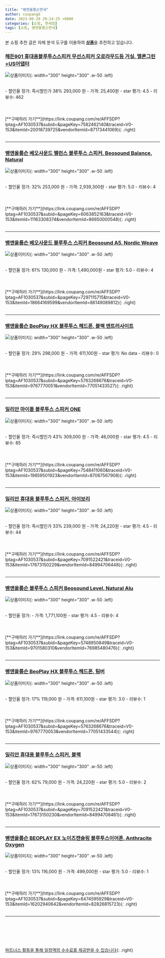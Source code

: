 ```yaml
---
title: "뱅앤올룹슨면세"
author: coupang6
date: 2023-06-28 20:24:25 +0800
categories: [쇼핑, 면세점]
tags: [쇼핑, 뱅앤올룹슨면세]
---
```


본 쇼핑 추천 글은 자체 분석 도구를 이용하여 [**상품**](https://link.coupang.com/a/bao1ui)을 추천하고 있습니다.

### [해든901 휴대용블루투스스피커 무선스피커 오로라무드등 거실, 멜론그린+US어댑터](https://link.coupang.com/re/AFFSDP?lptag=AF1030537&subid=&pageKey=7582462140&traceid=V0-153&itemId=20018739725&vendorItemId=87173441069)

![상품이미지](https://thumbnail9.coupangcdn.com/thumbnails/remote/230x230ex/image/vendor_inventory/f07f/cb893c80d4a4f656ad350300b2f4814095305ab2a03fe0f01fa6dde202b9.png){: width="300" height="300" .w-50 .left}


<br>
- 할인율 정가: 즉시할인가 38%  293,000   원
- 가격: 25,400원
- star 평가: 4.5
- 리뷰수: 462
<br>
<br>
<br>
<br>
[**구매하러 가기**](https://link.coupang.com/re/AFFSDP?lptag=AF1030537&subid=&pageKey=7582462140&traceid=V0-153&itemId=20018739725&vendorItemId=87173441069){: .right}
<br>
<br>

---

### [뱅앤올룹슨 베오사운드 밸런스 블루투스 스피커, Beosound Balance, Natural](https://link.coupang.com/re/AFFSDP?lptag=AF1030537&subid=&pageKey=6063852163&traceid=V0-153&itemId=11163308374&vendorItemId=86650000548)

![상품이미지](https://thumbnail6.coupangcdn.com/thumbnails/remote/230x230ex/image/retail/images/2023/07/21/17/3/2be4219a-f536-442d-a36c-58f2b880f835.jpg){: width="300" height="300" .w-50 .left}


<br>
- 할인율 정가: 32%  253,000   원
- 가격: 2,939,300원
- star 평가: 5.0
- 리뷰수: 4
<br>
<br>
<br>
<br>
[**구매하러 가기**](https://link.coupang.com/re/AFFSDP?lptag=AF1030537&subid=&pageKey=6063852163&traceid=V0-153&itemId=11163308374&vendorItemId=86650000548){: .right}
<br>
<br>

---

### [뱅앤올룹슨 베오사운드 블루투스 스피커 Beosound A5, Nordic Weave](https://link.coupang.com/re/AFFSDP?lptag=AF1030537&subid=&pageKey=7297115715&traceid=V0-153&itemId=18664169599&vendorItemId=86149089812)

![상품이미지](https://thumbnail8.coupangcdn.com/thumbnails/remote/230x230ex/image/retail/images/2023/06/01/15/1/41d699d4-ce85-4241-a89c-aef83d61446d.jpg){: width="300" height="300" .w-50 .left}


<br>
- 할인율 정가: 61%  130,000   원
- 가격: 1,490,000원
- star 평가: 5.0
- 리뷰수: 4
<br>
<br>
<br>
<br>
[**구매하러 가기**](https://link.coupang.com/re/AFFSDP?lptag=AF1030537&subid=&pageKey=7297115715&traceid=V0-153&itemId=18664169599&vendorItemId=86149089812){: .right}
<br>
<br>

---

### [뱅앤올룹슨 BeoPlay HX 블루투스 헤드폰, 블랙 앤트러사이트](https://link.coupang.com/re/AFFSDP?lptag=AF1030537&subid=&pageKey=5763268676&traceid=V0-153&itemId=9767770051&vendorItemId=77051433527)

![상품이미지](https://thumbnail10.coupangcdn.com/thumbnails/remote/230x230ex/image/retail/images/2021/06/30/17/9/f5724e3d-67c5-43ed-8977-bb7c24c38783.jpg){: width="300" height="300" .w-50 .left}


<br>
- 할인율 정가: 29%  298,000   원
- 가격: 611,100원
- star 평가: No data
- 리뷰수: 0
<br>
<br>
<br>
<br>
[**구매하러 가기**](https://link.coupang.com/re/AFFSDP?lptag=AF1030537&subid=&pageKey=5763268676&traceid=V0-153&itemId=9767770051&vendorItemId=77051433527){: .right}
<br>
<br>

---

### [일리안 마이튠 블루투스 스피커 ONE](https://link.coupang.com/re/AFFSDP?lptag=AF1030537&subid=&pageKey=7548411060&traceid=V0-153&itemId=19859501923&vendorItemId=87067567908)

![상품이미지](https://thumbnail7.coupangcdn.com/thumbnails/remote/230x230ex/image/vendor_inventory/e250/5af4385104a65648893a42e68676cba80913b05f53223698e32af0c18a56.jpg){: width="300" height="300" .w-50 .left}


<br>
- 할인율 정가: 즉시할인가 43%  309,000   원
- 가격: 46,000원
- star 평가: 4.5
- 리뷰수: 85
<br>
<br>
<br>
<br>
[**구매하러 가기**](https://link.coupang.com/re/AFFSDP?lptag=AF1030537&subid=&pageKey=7548411060&traceid=V0-153&itemId=19859501923&vendorItemId=87067567908){: .right}
<br>
<br>

---

### [일리안 휴대용 블루투스 스피커, 아이보리](https://link.coupang.com/re/AFFSDP?lptag=AF1030537&subid=&pageKey=7091522421&traceid=V0-153&itemId=17673150229&vendorItemId=84994706448)

![상품이미지](https://thumbnail7.coupangcdn.com/thumbnails/remote/230x230ex/image/vendor_inventory/5402/e6c4f01bfa72117382cd0729855477808ec40c1f8f23ea1de9543a246875.jpg){: width="300" height="300" .w-50 .left}


<br>
- 할인율 정가: 즉시할인가 33%  239,000   원
- 가격: 24,220원
- star 평가: 4.5
- 리뷰수: 44
<br>
<br>
<br>
<br>
[**구매하러 가기**](https://link.coupang.com/re/AFFSDP?lptag=AF1030537&subid=&pageKey=7091522421&traceid=V0-153&itemId=17673150229&vendorItemId=84994706448){: .right}
<br>
<br>

---

### [뱅앤올룹슨 블루투스 스피커 Beosound Level, Natural Alu](https://link.coupang.com/re/AFFSDP?lptag=AF1030537&subid=&pageKey=5748950849&traceid=V0-153&itemId=9701580310&vendorItemId=76985480476)

![상품이미지](https://thumbnail8.coupangcdn.com/thumbnails/remote/230x230ex/image/retail/images/2021/06/28/11/4/e5ffe675-7e0a-4239-823a-6ae12ea20f55.jpg){: width="300" height="300" .w-50 .left}


<br>
- 할인율 정가: 
- 가격: 1,771,100원
- star 평가: 4.5
- 리뷰수: 4
<br>
<br>
<br>
<br>
[**구매하러 가기**](https://link.coupang.com/re/AFFSDP?lptag=AF1030537&subid=&pageKey=5748950849&traceid=V0-153&itemId=9701580310&vendorItemId=76985480476){: .right}
<br>
<br>

---

### [뱅앤올룹슨 BeoPlay HX 블루투스 헤드폰, 팀버](https://link.coupang.com/re/AFFSDP?lptag=AF1030537&subid=&pageKey=5763268676&traceid=V0-153&itemId=9767770053&vendorItemId=77051433544)

![상품이미지](https://thumbnail10.coupangcdn.com/thumbnails/remote/230x230ex/image/retail/images/2021/06/30/17/9/2d005de6-efdd-4746-b892-e5720be822d7.jpg){: width="300" height="300" .w-50 .left}


<br>
- 할인율 정가: 17%  119,000   원
- 가격: 611,100원
- star 평가: 3.0
- 리뷰수: 1
<br>
<br>
<br>
<br>
[**구매하러 가기**](https://link.coupang.com/re/AFFSDP?lptag=AF1030537&subid=&pageKey=5763268676&traceid=V0-153&itemId=9767770053&vendorItemId=77051433544){: .right}
<br>
<br>

---

### [일리안 휴대용 블루투스 스피커, 블랙](https://link.coupang.com/re/AFFSDP?lptag=AF1030537&subid=&pageKey=7091522421&traceid=V0-153&itemId=17673150230&vendorItemId=84994706461)

![상품이미지](https://thumbnail8.coupangcdn.com/thumbnails/remote/230x230ex/image/vendor_inventory/70cd/f67272c90d8176d972b27df37605a226cd96eadfd85a3fdf4a2a66d4b7e4.jpg){: width="300" height="300" .w-50 .left}


<br>
- 할인율 정가: 62%  79,000   원
- 가격: 24,220원
- star 평가: 5.0
- 리뷰수: 2
<br>
<br>
<br>
<br>
[**구매하러 가기**](https://link.coupang.com/re/AFFSDP?lptag=AF1030537&subid=&pageKey=7091522421&traceid=V0-153&itemId=17673150230&vendorItemId=84994706461){: .right}
<br>
<br>

---

### [뱅앤올룹슨 BEOPLAY EX 노이즈캔슬링 블루투스이어폰, Anthracite Oxygen](https://link.coupang.com/re/AFFSDP?lptag=AF1030537&subid=&pageKey=6474595929&traceid=V0-153&itemId=16202940642&vendorItemId=82826815723)

![상품이미지](https://thumbnail6.coupangcdn.com/thumbnails/remote/230x230ex/image/retail/images/444505826087833-d703e874-83f5-4529-9a8d-eb77d1ea67ec.jpg){: width="300" height="300" .w-50 .left}


<br>
- 할인율 정가: 13%  116,000   원
- 가격: 499,000원
- star 평가: 5.0
- 리뷰수: 1
<br>
<br>
<br>
<br>
[**구매하러 가기**](https://link.coupang.com/re/AFFSDP?lptag=AF1030537&subid=&pageKey=6474595929&traceid=V0-153&itemId=16202940642&vendorItemId=82826815723){: .right}
<br>
<br>

---
<br><br><br><br><br> [파트너스 활동을 통해 일정액의 수수료를 제공받을 수 있습니다](https://link.coupang.com/a/bao1ui){: .right}